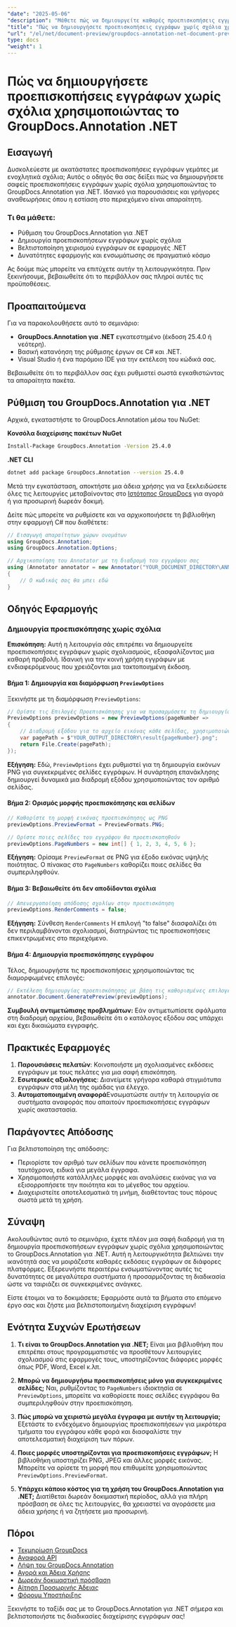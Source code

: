 ```yaml
---
"date": "2025-05-06"
"description": "Μάθετε πώς να δημιουργείτε καθαρές προεπισκοπήσεις εγγράφων χωρίς σχόλια χρησιμοποιώντας το GroupDocs.Annotation για .NET. Ακολουθήστε αυτόν τον οδηγό για να βελτιώσετε τις διαδικασίες παρουσίασης και αναθεώρησης εγγράφων."
"title": "Πώς να δημιουργήσετε προεπισκοπήσεις εγγράφων χωρίς σχόλια χρησιμοποιώντας το GroupDocs.Annotation .NET"
"url": "/el/net/document-preview/groupdocs-annotation-net-document-preview-no-comments/"
type: docs
"weight": 1
---
```


# Πώς να δημιουργήσετε προεπισκοπήσεις εγγράφων χωρίς σχόλια χρησιμοποιώντας το GroupDocs.Annotation .NET

## Εισαγωγή

Δυσκολεύεστε με ακατάστατες προεπισκοπήσεις εγγράφων γεμάτες με ενοχλητικά σχόλια; Αυτός ο οδηγός θα σας δείξει πώς να δημιουργήσετε σαφείς προεπισκοπήσεις εγγράφων χωρίς σχόλια χρησιμοποιώντας το GroupDocs.Annotation για .NET. Ιδανικό για παρουσιάσεις και γρήγορες αναθεωρήσεις όπου η εστίαση στο περιεχόμενο είναι απαραίτητη.

### Τι θα μάθετε:
- Ρύθμιση του GroupDocs.Annotation για .NET
- Δημιουργία προεπισκοπήσεων εγγράφων χωρίς σχόλια
- Βελτιστοποίηση χειρισμού εγγράφων σε εφαρμογές .NET
- Δυνατότητες εφαρμογής και ενσωμάτωσης σε πραγματικό κόσμο

Ας δούμε πώς μπορείτε να επιτύχετε αυτήν τη λειτουργικότητα. Πριν ξεκινήσουμε, βεβαιωθείτε ότι το περιβάλλον σας πληροί αυτές τις προϋποθέσεις.

## Προαπαιτούμενα

Για να παρακολουθήσετε αυτό το σεμινάριο:
- **GroupDocs.Annotation για .NET** εγκατεστημένο (έκδοση 25.4.0 ή νεότερη).
- Βασική κατανόηση της ρύθμισης έργων σε C# και .NET.
- Visual Studio ή ένα παρόμοιο IDE για την εκτέλεση του κώδικά σας.

Βεβαιωθείτε ότι το περιβάλλον σας έχει ρυθμιστεί σωστά εγκαθιστώντας τα απαραίτητα πακέτα.

## Ρύθμιση του GroupDocs.Annotation για .NET

Αρχικά, εγκαταστήστε το GroupDocs.Annotation μέσω του NuGet:

**Κονσόλα διαχείρισης πακέτων NuGet**
```bash
Install-Package GroupDocs.Annotation -Version 25.4.0
```

**.NET CLI**
```bash
dotnet add package GroupDocs.Annotation --version 25.4.0
```

Μετά την εγκατάσταση, αποκτήστε μια άδεια χρήσης για να ξεκλειδώσετε όλες τις λειτουργίες μεταβαίνοντας στο [Ιστότοπος GroupDocs](https://purchase.groupdocs.com/buy) για αγορά ή για προσωρινή δωρεάν δοκιμή.

Δείτε πώς μπορείτε να ρυθμίσετε και να αρχικοποιήσετε τη βιβλιοθήκη στην εφαρμογή C# που διαθέτετε:

```csharp
// Εισαγωγή απαραίτητων χώρων ονομάτων
using GroupDocs.Annotation;
using GroupDocs.Annotation.Options;

// Αρχικοποίηση του Annotator με τη διαδρομή του εγγράφου σας
using (Annotator annotator = new Annotator("YOUR_DOCUMENT_DIRECTORY\ANNOTATED_DOCX"))
{
    // Ο κωδικός σας θα μπει εδώ
}
```

## Οδηγός Εφαρμογής

### Δημιουργία προεπισκόπησης χωρίς σχόλια

**Επισκόπηση:**
Αυτή η λειτουργία σάς επιτρέπει να δημιουργείτε προεπισκοπήσεις εγγράφων χωρίς σχολιασμούς, εξασφαλίζοντας μια καθαρή προβολή. Ιδανική για την κοινή χρήση εγγράφων με ενδιαφερόμενους που χρειάζονται μια τακτοποιημένη έκδοση.

#### Βήμα 1: Δημιουργία και διαμόρφωση `PreviewOptions`
Ξεκινήστε με τη διαμόρφωση `PreviewOptions`:

```csharp
// Ορίστε τις Επιλογές Προεπισκόπησης για να προσαρμόσετε τη δημιουργία προεπισκόπησης
PreviewOptions previewOptions = new PreviewOptions(pageNumber =>
{
    // Διαδρομή εξόδου για το αρχείο εικόνας κάθε σελίδας, χρησιμοποιώντας τον αριθμό σελίδας στο όνομα αρχείου
    var pagePath = $"YOUR_OUTPUT_DIRECTORY\result{pageNumber}.png";
    return File.Create(pagePath);
});
```
**Εξήγηση:** Εδώ, `PreviewOptions` έχει ρυθμιστεί για τη δημιουργία εικόνων PNG για συγκεκριμένες σελίδες εγγράφων. Η συνάρτηση επανάκλησης δημιουργεί δυναμικά μια διαδρομή εξόδου χρησιμοποιώντας τον αριθμό σελίδας.

#### Βήμα 2: Ορισμός μορφής προεπισκόπησης και σελίδων

```csharp
// Καθορίστε τη μορφή εικόνας προεπισκόπησης ως PNG
previewOptions.PreviewFormat = PreviewFormats.PNG;

// Ορίστε ποιες σελίδες του εγγράφου θα προεπισκοπηθούν
previewOptions.PageNumbers = new int[] { 1, 2, 3, 4, 5, 6 };
```
**Εξήγηση:** Ορίσαμε `PreviewFormat` σε PNG για έξοδο εικόνας υψηλής ποιότητας. Ο πίνακας στο `PageNumbers` καθορίζει ποιες σελίδες θα συμπεριληφθούν.

#### Βήμα 3: Βεβαιωθείτε ότι δεν αποδίδονται σχόλια

```csharp
// Απενεργοποίηση απόδοσης σχολίων στην προεπισκόπηση
previewOptions.RenderComments = false;
```
**Εξήγηση:** Σύνθεση `RenderComments` Η επιλογή "to false" διασφαλίζει ότι δεν περιλαμβάνονται σχολιασμοί, διατηρώντας τις προεπισκοπήσεις επικεντρωμένες στο περιεχόμενο.

#### Βήμα 4: Δημιουργία προεπισκόπησης εγγράφου

Τέλος, δημιουργήστε τις προεπισκοπήσεις χρησιμοποιώντας τις διαμορφωμένες επιλογές:

```csharp
// Εκτέλεση δημιουργίας προεπισκόπησης με βάση τις καθορισμένες επιλογές
annotator.Document.GeneratePreview(previewOptions);
```
**Συμβουλή αντιμετώπισης προβλημάτων:** Εάν αντιμετωπίσετε σφάλματα στη διαδρομή αρχείου, βεβαιωθείτε ότι ο κατάλογος εξόδου σας υπάρχει και έχει δικαιώματα εγγραφής.

## Πρακτικές Εφαρμογές

1. **Παρουσιάσεις πελατών**: Κοινοποιήστε μη σχολιασμένες εκδόσεις εγγράφων με τους πελάτες για μια σαφή επισκόπηση.
2. **Εσωτερικές αξιολογήσεις**: Διανείμετε γρήγορα καθαρά στιγμιότυπα εγγράφων στα μέλη της ομάδας για έλεγχο.
3. **Αυτοματοποιημένη αναφορά**Ενσωματώστε αυτήν τη λειτουργία σε συστήματα αναφοράς που απαιτούν προεπισκοπήσεις εγγράφων χωρίς ακαταστασία.

## Παράγοντες Απόδοσης

Για βελτιστοποίηση της απόδοσης:
- Περιορίστε τον αριθμό των σελίδων που κάνετε προεπισκόπηση ταυτόχρονα, ειδικά για μεγάλα έγγραφα.
- Χρησιμοποιήστε κατάλληλες μορφές και αναλύσεις εικόνας για να εξισορροπήσετε την ποιότητα και το μέγεθος του αρχείου.
- Διαχειριστείτε αποτελεσματικά τη μνήμη, διαθέτοντας τους πόρους σωστά μετά τη χρήση.

## Σύναψη

Ακολουθώντας αυτό το σεμινάριο, έχετε πλέον μια σαφή διαδρομή για τη δημιουργία προεπισκοπήσεων εγγράφων χωρίς σχόλια χρησιμοποιώντας το GroupDocs.Annotation για .NET. Αυτή η λειτουργικότητα βελτιώνει την ικανότητά σας να μοιράζεστε καθαρές εκδόσεις εγγράφων σε διάφορες πλατφόρμες. Εξερευνήστε περαιτέρω ενσωματώνοντας αυτές τις δυνατότητες σε μεγαλύτερα συστήματα ή προσαρμόζοντας τη διαδικασία ώστε να ταιριάζει σε συγκεκριμένες ανάγκες.

Είστε έτοιμοι να το δοκιμάσετε; Εφαρμόστε αυτά τα βήματα στο επόμενο έργο σας και ζήστε μια βελτιστοποιημένη διαχείριση εγγράφων!

## Ενότητα Συχνών Ερωτήσεων

1. **Τι είναι το GroupDocs.Annotation για .NET;** 
   Είναι μια βιβλιοθήκη που επιτρέπει στους προγραμματιστές να προσθέτουν λειτουργίες σχολιασμού στις εφαρμογές τους, υποστηρίζοντας διάφορες μορφές όπως PDF, Word, Excel κ.λπ.

2. **Μπορώ να δημιουργήσω προεπισκοπήσεις μόνο για συγκεκριμένες σελίδες;**
   Ναι, ρυθμίζοντας το `PageNumbers` ιδιοκτησία σε `PreviewOptions`, μπορείτε να καθορίσετε ποιες σελίδες εγγράφου θα συμπεριληφθούν στην προεπισκόπηση.

3. **Πώς μπορώ να χειριστώ μεγάλα έγγραφα με αυτήν τη λειτουργία;**
   Εξετάστε το ενδεχόμενο δημιουργίας προεπισκοπήσεων για μικρότερα τμήματα του εγγράφου κάθε φορά και διασφαλίστε την αποτελεσματική διαχείριση των πόρων.

4. **Ποιες μορφές υποστηρίζονται για προεπισκοπήσεις εγγράφων;**
   Η βιβλιοθήκη υποστηρίζει PNG, JPEG και άλλες μορφές εικόνας. Μπορείτε να ορίσετε τη μορφή που επιθυμείτε χρησιμοποιώντας `PreviewOptions.PreviewFormat`.

5. **Υπάρχει κάποιο κόστος για τη χρήση του GroupDocs.Annotation για .NET;**
   Διατίθεται δωρεάν δοκιμαστική περίοδος, αλλά για πλήρη πρόσβαση σε όλες τις λειτουργίες, θα χρειαστεί να αγοράσετε μια άδεια χρήσης ή να ζητήσετε μια προσωρινή.

## Πόροι
- [Τεκμηρίωση GroupDocs](https://docs.groupdocs.com/annotation/net/)
- [Αναφορά API](https://reference.groupdocs.com/annotation/net/)
- [Λήψη του GroupDocs.Annotation](https://releases.groupdocs.com/annotation/net/)
- [Αγορά και Άδεια Χρήσης](https://purchase.groupdocs.com/buy)
- [Δωρεάν δοκιμαστική πρόσβαση](https://releases.groupdocs.com/annotation/net/)
- [Αίτηση Προσωρινής Άδειας](https://purchase.groupdocs.com/temporary-license/)
- [Φόρουμ Υποστήριξης](https://forum.groupdocs.com/c/annotation/) 

Ξεκινήστε το ταξίδι σας με το GroupDocs.Annotation για .NET σήμερα και βελτιστοποιήστε τις διαδικασίες διαχείρισης εγγράφων σας!